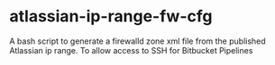 # atlassian-ip-range-fw-cfg
A bash script to generate a firewalld zone xml file from the published Atlassian ip range. To allow access to SSH for Bitbucket Pipelines

